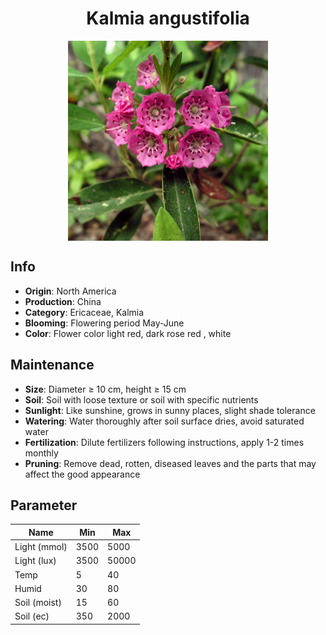 <h1 align='center'>Kalmia angustifolia</h1>
<p align="center">
    <img 
        align='center'
        width='320'
        src="../images/kalmia angustifolia.png" 
        alt='Kalmia angustifolia' />
</p>

## Info

 - **Origin**: North America
 - **Production**: China
 - **Category**: Ericaceae, Kalmia
 - **Blooming**: Flowering period May-June
 - **Color**: Flower color light red, dark rose red , white

## Maintenance

 - **Size**: Diameter ≥ 10 cm, height ≥ 15 cm
 - **Soil**: Soil with loose texture or soil with specific nutrients
 - **Sunlight**: Like sunshine, grows in sunny places, slight shade tolerance
 - **Watering**: Water thoroughly after soil surface dries, avoid saturated water
 - **Fertilization**: Dilute fertilizers following instructions, apply 1-2 times monthly
 - **Pruning**: Remove dead, rotten, diseased leaves and the parts that may affect the good appearance

## Parameter

| Name         | Min  | Max   |
|--------------|------|-------|
| Light (mmol) | 3500 | 5000  |
| Light (lux)  | 3500 | 50000 |
| Temp         | 5    | 40    |
| Humid        | 30   | 80    |
| Soil (moist) | 15   | 60    |
| Soil (ec)    | 350  | 2000  |